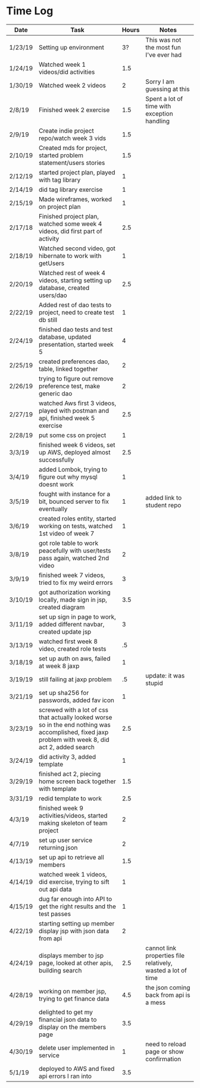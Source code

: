 # Time Log

| Date | Task | Hours | Notes|
|------|------|-------|------|
| 1/23/19|Setting up environment | 3?| This was not the most fun I've ever had |
| 1/24/19|Watched week 1 videos/did activities | 1.5|  |
| 1/30/19|Watched week 2 videos | 2| Sorry I am guessing at this |
| 2/8/19|Finished week 2 exercise | 1.5| Spent a lot of time with exception handling  |
| 2/9/19|Create indie project repo/watch week 3 vids |1.5|  |
| 2/10/19|Created mds for project, started problem statement/users stories | 1.5|  |
| 2/12/19|started project plan, played with tag library |1| |
| 2/14/19|did tag library exercise|1| |
| 2/15/19| Made wireframes, worked on project plan |1| |
| 2/17/18|Finished project plan, watched some week 4 videos, did first part of activity|2.5| |
| 2/18/19|Watched second video, got hibernate to work with getUsers|1||
| 2/20/19|Watched rest of week 4 videos, starting setting up database, created users/dao|2.5|
| 2/22/19| Added rest of dao tests to project, need to create test db still|1||
| 2/24/19|finished dao tests and test database, updated presentation, started week 5|4||
| 2/25/19 |created preferences dao, table, linked together|2||
| 2/26/19|trying to figure out remove preference test, make generic dao|2||
| 2/27/19|watched Aws first 3 videos, played with postman and api, finished week 5 exercise|2.5| |
| 2/28/19|put some css on project |1 | |
| 3/3/19|finished week 6 videos, set up AWS, deployed almost successfully|2.5| |
| 3/4/19|added Lombok, trying to figure out why mysql doesnt work|1| |
| 3/5/19|fought with instance for a bit, bounced server to fix eventually|1| added link to student repo |
| 3/6/19|created roles entity, started working on tests, watched 1st video of week 7|1| |
| 3/8/19|got role table to work peacefully with user/tests pass again, watched 2nd video|2| |
| 3/9/19|finished week 7 videos, tried to fix my weird errors |3||
| 3/10/19| got authorization working locally, made sign in jsp, created diagram |3.5 |
| 3/11/19|set up sign in page to work, added different navbar, created update jsp|3||
| 3/13/19|watched first week 8 video, created role tests|.5|
| 3/18/19|set up auth on aws, failed at week 8 jaxp|1||
| 3/19/19|still failing at jaxp problem|.5|update: it was stupid|
| 3/21/19|set up sha256 for passwords, added fav icon |1|||
| 3/23/19|screwed with a lot of css that actually looked worse so in the end nothing was accomplished, fixed jaxp problem with week 8, did act 2, added search|2.5||
| 3/24/19|did activity 3, added template|1||
| 3/29/19|finished act 2, piecing home screen back together with template |1.5 | |
| 3/31/19| redid template to work| 2.5||
| 4/3/19|finished week 9 activities/videos, started making skeleton of team project |2| |
| 4/7/19| set up user service returning json| 2| |
| 4/13/19| set up api to retrieve all members | 1.5 | |
| 4/14/19| watched week 1 videos, did exercise, trying to sift out api data|1||
| 4/15/19|dug far enough into API to get the right results and the test passes|1| |
| 4/22/19| starting setting up member display jsp with json data from api|2| |
| 4/24/19| displays member to jsp page, looked at other apis, building search |2.5| cannot link properties file relatively, wasted a lot of time |
| 4/28/19| working on member jsp, trying to get finance data | 4.5 | the json coming back from api is a mess|
| 4/29/19 | delighted to get my financial json data to display on the members page | 3.5| |
| 4/30/19| delete user implemented in service|1| need to reload page or show confirmation |
| 5/1/19| deployed to AWS and fixed api errors I ran into | 3.5 | |